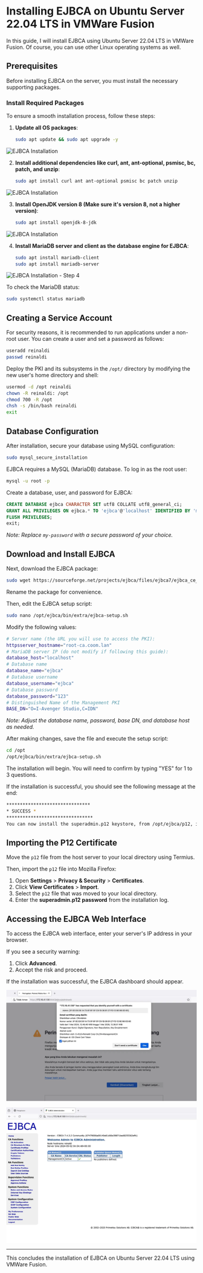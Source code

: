 # Installing EJBCA on Ubuntu Server 22.04 LTS in VMWare Fusion

In this guide, I will install EJBCA using Ubuntu Server 22.04 LTS in VMWare Fusion. Of course, you can use other Linux operating systems as well.

## Prerequisites
Before installing EJBCA on the server, you must install the necessary supporting packages.

### Install Required Packages
To ensure a smooth installation process, follow these steps:

1. **Update all OS packages**:
   ```bash
   sudo apt update && sudo apt upgrade -y
   ```
![EJBCA Installation](https://miro.medium.com/v2/resize:fit:1400/format:webp/1*D3LpYcdE7GbSbb7U8Fy4qQ.png)

2. **Install additional dependencies like curl, ant, ant-optional, psmisc, bc, patch, and unzip**:
   ```bash
   sudo apt install curl ant ant-optional psmisc bc patch unzip
   ```
![EJBCA Installation](https://miro.medium.com/v2/resize:fit:1400/format:webp/1*3VRpDtWdvB1mOpXf1Kp7OQ.png)

3. **Install OpenJDK version 8 (Make sure it's version 8, not a higher version)**:
   ```bash
   sudo apt install openjdk-8-jdk
   ```
![EJBCA Installation](https://miro.medium.com/v2/resize:fit:1400/format:webp/1*o0QYR7zspWAwU2nLZwv04w.png)
   
4. **Install MariaDB server and client as the database engine for EJBCA**:
   ```bash
   sudo apt install mariadb-client
   sudo apt install mariadb-server
   ```
![EJBCA Installation - Step 4](https://miro.medium.com/v2/resize:fit:1400/format:webp/1*Vrhtla3ksgbYx0JFJIpLqw.png)


   To check the MariaDB status:
   ```bash
   sudo systemctl status mariadb
   ```

## Creating a Service Account
For security reasons, it is recommended to run applications under a non-root user. You can create a user and set a password as follows:
```bash
useradd reinaldi
passwd reinaldi
```

Deploy the PKI and its subsystems in the `/opt/` directory by modifying the new user's home directory and shell:
```bash
usermod -d /opt reinaldi
chown -R reinaldi: /opt
chmod 700 -R /opt
chsh -s /bin/bash reinaldi
exit
```

## Database Configuration
After installation, secure your database using MySQL configuration:
```bash
sudo mysql_secure_installation
```

EJBCA requires a MySQL (MariaDB) database. To log in as the root user:
```bash
mysql -u root -p
```

Create a database, user, and password for EJBCA:
```sql
CREATE DATABASE ejbca CHARACTER SET utf8 COLLATE utf8_general_ci;
GRANT ALL PRIVILEGES ON ejbca.* TO 'ejbca'@'localhost' IDENTIFIED BY 'my-password';
FLUSH PRIVILEGES;
exit;
```
*Note: Replace `my-password` with a secure password of your choice.*

## Download and Install EJBCA
Next, download the EJBCA package:
```bash
sudo wget https://sourceforge.net/projects/ejbca/files/ejbca7/ejbca_ce_7_4_3_2.zip
```
Rename the package for convenience.

Then, edit the EJBCA setup script:
```bash
sudo nano /opt/ejbca/bin/extra/ejbca-setup.sh
```
Modify the following values:
```bash
# Server name (the URL you will use to access the PKI):
httpsserver_hostname="root-ca.coom.lan"
# MariaDB server IP (do not modify if following this guide):
database_host="localhost"
# Database name
database_name="ejbca"
# Database username
database_username="ejbca"
# Database password
database_password="123"
# Distinguished Name of the Management PKI
BASE_DN="O=I-Avenger Studio,C=IDN"
```
*Note: Adjust the database name, password, base DN, and database host as needed.*

After making changes, save the file and execute the setup script:
```bash
cd /opt
/opt/ejbca/bin/extra/ejbca-setup.sh
```
The installation will begin. You will need to confirm by typing "YES" for 1 to 3 questions.

If the installation is successful, you should see the following message at the end:
```bash
*******************************
* SUCCESS *
********************************
You can now install the superadmin.p12 keystore, from /opt/ejbca/p12, in your web browser, using the password 531adeac084a9b08b9881f2b9c367561e3eac4fd
```

## Importing the P12 Certificate
Move the `p12` file from the host server to your local directory using Termius.

Then, import the `p12` file into Mozilla Firefox:
1. Open **Settings** > **Privacy & Security** > **Certificates**.
2. Click **View Certificates** > **Import**.
3. Select the `p12` file that was moved to your local directory.
4. Enter the **superadmin.p12 password** from the installation log.

## Accessing the EJBCA Web Interface
To access the EJBCA web interface, enter your server's IP address in your browser.

If you see a security warning:
1. Click **Advanced**.
2. Accept the risk and proceed.

If the installation was successful, the EJBCA dashboard should appear.

![EJBCA Web](https://github.com/ReinaldiH/ejbca-ubuntu-vmware/blob/1fc7f4ca2226d2364cc015f1d68d7e4603a71f70/EJBCA%20WEB.webp?raw=true)

![EJBCA Web 2](https://github.com/ReinaldiH/ejbca-ubuntu-vmware/blob/1fc7f4ca2226d2364cc015f1d68d7e4603a71f70/EJBCA%20WEB%202.webp?raw=true)

---

This concludes the installation of EJBCA on Ubuntu Server 22.04 LTS using VMWare Fusion.


